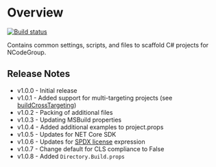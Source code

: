 [buildCrossTargeting]: https://github.com/Microsoft/msbuild/issues/1860
[SPDX license]: https://github.com/NuGet/Home/wiki/Packaging-License-within-the-nupkg-(Technical-Spec)#license-expression-pack

# Overview

[![Build status](https://ci.appveyor.com/api/projects/status/fwoj34tnk343gg4e/branch/master?svg=true)](https://ci.appveyor.com/project/polewskm/ncode-projectsettings-scaffold/branch/master)

Contains common settings, scripts, and files to scaffold C# projects for NCodeGroup.

## Release Notes

* v1.0.0 - Initial release
* v1.0.1 - Added support for multi-targeting projects (see [buildCrossTargeting])
* v1.0.2 - Packing of additional files
* v1.0.3 - Updating MSBuild properties
* v1.0.4 - Added additional examples to project.props
* v1.0.5 - Updates for NET Core SDK
* v1.0.6 - Updates for [SPDX license] expression
* v1.0.7 - Change default for CLS compliance to False
* v1.0.8 - Added `Directory.Build.props`
